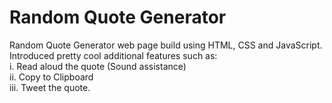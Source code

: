 # Random Quote Generator
Random Quote Generator web page build using HTML, CSS and JavaScript. <br> Introduced pretty cool additional features such as: <br>i. Read aloud the quote (Sound assistance) <br> ii. Copy to Clipboard <br> iii. Tweet the quote. 
